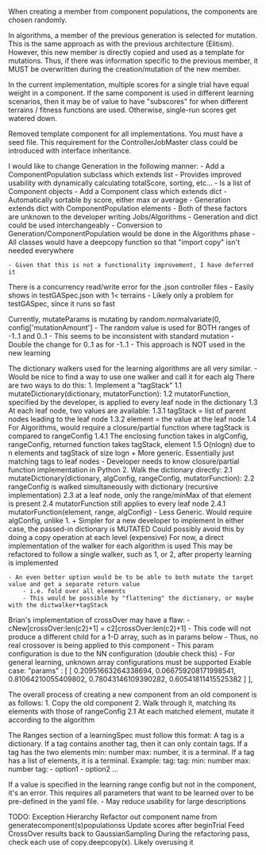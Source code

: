 When creating a member from component populations,
the components are chosen randomly.

In algorithms, a member of the previous generation is selected for mutation.
This is the same approach as with the previous architecture (Elitism).
However, this new member is directly copied and used as a template for mutations.
Thus, if there was information specific to the previous member, it MUST be overwritten
during the creation/mutation of the new member.

In the current implementation, multiple scores for a single trial have equal weight in a component.
If the same component is used in different learning scenarios, then it may be of value to have "subscores"
for when different terrains / fitness functions are used.
Otherwise, single-run scores get watered down.

Removed template component for all implementations. You must have a seed file.
This requirement for the ControllerJobMaster class could be introduced with interface inheritance.

I would like to change Generation in the following manner:
    - Add a ComponentPopulation subclass which extends list
            - Provides improved usability with dynamically calculating totalScore, sorting, etc...
            - Is a list of Component objects
    - Add a Component class which extends dict
            - Automatically sortable by score, either max or average
    - Generation extends dict with ComponentPopulation elements
    - Both of these factors are unknown to the developer writing Jobs/Algorithms
        - Generation and dict could be used interchangeably
        - Conversion to Generation/ComponentPopulation would be done in the Algorithms phase
    - All classes would have a deepcopy function so that "import copy" isn't needed everywhere

    - Given that this is not a functionality improvement, I have deferred it

There is a concurrency read/write error for the .json controller files
    - Easily shows in testGASpec.json with 1< terrains
    - Likely only a problem for testGASpec, since it runs so fast

Currently, mutateParams is mutating by random.normalvariate(0, config['mutationAmount']
    - The random value is used for BOTH ranges of -1..1 and 0..1
    - This seems to be inconsistent with standard mutation
        - Double the change for 0..1 as for -1..1
    - This approach is NOT used in the new learning

The dictionary walkers used for the learning algorithms are all very similar.
    - Would be nice to find a way to use one walker and call it for each alg
    There are two ways to do this:
        1. Implement a "tagStack"
            1.1 mutateDictionary(dictionary, mutatorFunction): 
            1.2 mutatorFunction, specified by the developer, is applied to every leaf node in the dictionary
            1.3 At each leaf node, two values are available:
                1.3.1 tagStack = list of parent nodes leading to the leaf node
                1.3.2 element  = the value at the leaf node
            1.4 For Algorithms, would require a closure/partial function where tagStack is compared to rangeConfig
                1.4.1 The enclosing function takes in algConfig, rangeConfig, returned function takes tagStack, element 
            1.5 O(nlogn) due to n elements and tagStack of size logn
            + More generic. Essentially just matching tags to leaf nodes
            - Developer needs to know closure/partial function implementation in Python
        2. Walk the dictionary directly:
            2.1 mutateDictionary(dictionary, algConfig, rangeConfig, mutatorFunction):
            2.2 rangeConfig is walked simultaneously with dictionary (recursive implementation)
            2.3 at a leaf node, only the range/minMax of that element is present
            2.4 mutatorFunction still applies to every leaf node
                2.4.1 mutatorFunction(element, range, algConfig)
            - Less Generic. Would require algConfig, unlike 1.
            + Simpler for a new developer to implement
        In either case, the passed-in dictionary is MUTATED
            Could possibly avoid this by doing a copy operation at each level (expensive)
        For now, a direct implementation of the walker for each algorithm is used
            This may be refactored to follow a single walker, such as 1, or 2, after property learning is implemented
            
    - An even better option would be to be able to both mutate the target value and get a separate return value
        - i.e. fold over all elements
        - This would be possible by "flattening" the dictionary, or maybe with the dictwalker+tagStack
        
Brian's implementation of crossOver may have a flaw:
    - cNew[crossOver:len(c2)+1] = c2[crossOver:len(c2)+1]
    - This code will not produce a different child for a 1-D array, such as in params below
    - Thus, no real crossover is being applied to this component
    - This param configuration is due to the NN configuration (double check this)
    - For general learning, unknown array configurations must be supported
        Exable case:
		"params" : 
		[
			[
				0.20951663264338694,
				0.066759208171998541,
				0.81064210055409802,
				0.78043146109390282,
				0.60541811415525382
			]
		],    


The overall process of creating a new component from an old component is as follows:
    1. Copy the old component
    2. Walk through it, matching its elements with those of rangeConfig
        2.1 At each matched element, mutate it according to the algorithm
        
The Ranges section of a learningSpec must follow this format:
    A tag is a dictionary.
    If a tag contains another tag, then it can only contain tags.
    If a tag has the two elements min: number max: number, it is a terminal.
    If a tag has a list of elements, it is a terminal.
    Example:
        tag:
            tag:
                min: number
                max: number
            tag:
                - option1
                - option2
                ...

If a value is specified in the learning range config but not in the component, it's an error.
This requires all parameters that want to be learned over to be pre-defined in the yaml file.
    - May reduce usability for large descriptions

TODO:
Exception Hierarchy
Refactor out component name from generatecomponent(s)populationss
Update scores after beginTrial
Feed CrossOver results back to GaussianSampling
During the refactoring pass, check each use of copy.deepcopy(x). Likely overusing it